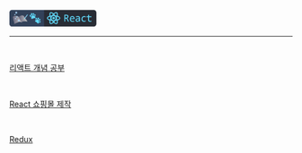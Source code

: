 <br />
<a href="https://github.com/seol-yu/TIL/tree/master/React" target="_blank"><img src="https://github.com/seol-yu/TIL/blob/master/images/react-badge-logo.png?raw=true" height=30 /></a>
<br />

---

<br />

[리액트 개념 공부](./React_Concepts)

<br />

[React 쇼핑몰 제작](./React_Shopping_Mall)

<br />

[Redux](./Redux)

